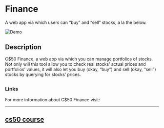 
# Finance

A web app via which users can “buy” and “sell” stocks, a la the below.


![Demo](https://cs50.harvard.edu/x/2023/psets/9/finance/finance.png)



## Description

C$50 Finance, a web app via which you can manage portfolios of stocks. Not only will this tool allow you to check real stocks’ actual prices and portfolios’ values, it will also let you buy (okay, “buy”) and sell (okay, “sell”) stocks by querying for stocks’ prices.



## 
### Links

For more information about C$50 Finance visit: 

---------------------------------
[cs50 course](https://cs50.harvard.edu/x/2023/psets/9/finance/)
---------------------------------------------------------------
